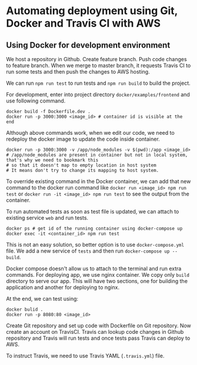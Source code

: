 # Automating deployment using Git, Docker and Travis CI with AWS

## Using Docker for development environment

We host a repository in Github. Create feature branch. Push code changes to feature branch. When we merge to master branch, it requests Travis CI to run some tests and then push the changes to AWS hosting.

We can run `npm run test` to run tests and `npm run build` to build the project.

For development, enter into project directory `docker/examples/frontend` and use following command.

```shell
docker build -f Dockerfile.dev .
docker run -p 3000:3000 <image_id> # container id is visible at the end
```

Although above commands work, when we edit our code, we need to redeploy the docker image to update the code inside container.

```shell
docker run -p 3000:3000 -v /app/node_modules -v $(pwd):/app <image_id>
# /app/node_modules are present in container but not in local system, that's why we need to bookmark this 
# so that it doesn't map to empty location in host system
# It means don't try to change its mapping to host system.
```

To override existing command in the Docker container, we can add that new command to the docker run command like `docker run <image_id> npm run test` or `docker run -it <image_id> npm run test` to see the output from the container.

To run automated tests as soon as test file is updated, we can attach to existing service `web` and run tests.

```shell
docker ps # get id of the running container using docker-compose up
docker exec -it <container_id> npm run test
```

This is not an easy solution, so better option is to use `docker-compose.yml` file. We add a new service of `tests` and then run `docker-compose up --build`.

Docker compose doesn't allow us to attach to the terminal and run extra commands. For deploying app, we use nginx container. We copy only `build` directory to serve our app. This will have two sections, one for building the application and another for deploying to nginx.

At the end, we can test using:

```shell
docker bulid .
docker run -p 8080:80 <image_id>
```

Create Git repository and set up code with Dockerfile on Git repository.
Now create an account on TravisCI. Travis can lookup code changes in Github repository and Travis will run tests and once tests pass Travis can deploy to AWS.

To instruct Travis, we need to use Travis YAML (`.travis.yml`) file. 